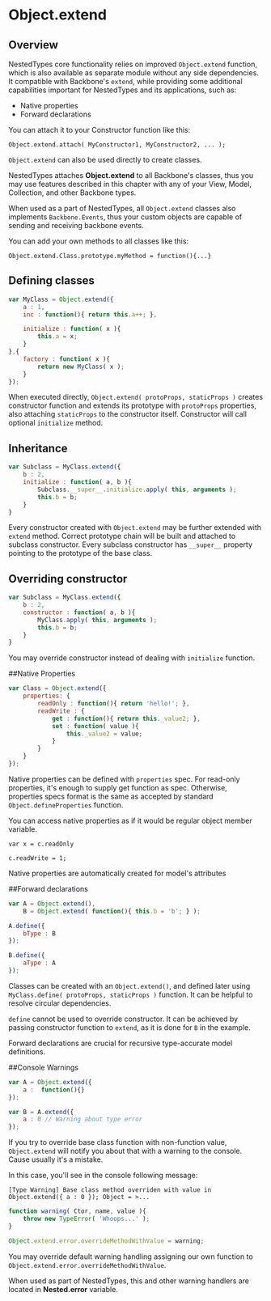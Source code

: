 # Object.extend
## Overview

NestedTypes core functionality relies on improved `Object.extend` function, which is also available as separate module
without any side dependencies. It compatible with Backbone's `extend`, while providing some
additional capabilities important for NestedTypes and its applications, such as:

* Native properties
* Forward declarations

You can attach it to your Constructor function like this:

`Object.extend.attach( MyConstructor1, MyConstructor2, ... );`

`Object.extend` can also be used directly to create classes.

<aside class="notice">
NestedTypes attaches <b>Object.extend</b> to all Backbone's classes, thus you may use features described in this chapter with any of your View, Model, Collection, and other Backbone types.
</aside>

When used as a part of NestedTypes,
all `Object.extend` classes also implements `Backbone.Events`, thus your custom objects are capable of sending and receiving backbone events.

You can add your own methods to all classes like this:

`Object.extend.Class.prototype.myMethod = function(){...}`

## Defining classes
```javascript
var MyClass = Object.extend({
    a : 1,
    inc : function(){ return this.a++; },

    initialize : function( x ){
        this.a = x;
    }
},{
    factory : function( x ){
        return new MyClass( x );
    }
});
```

When executed directly,
`Object.extend( protoProps, staticProps )` creates constructor function and extends
its prototype with `protoProps` properties, also attaching `staticProps` to the constructor
itself. Constructor will call optional `initialize` method.

## Inheritance
```javascript
var Subclass = MyClass.extend({
    b : 2,
    initialize : function( a, b ){
        Subclass.__super__.initialize.apply( this, arguments );
        this.b = b;
    }
}
```
Every constructor created with `Object.extend` may be further extended with `extend` method.
Correct prototype chain will be built and attached to subclass constructor. Every subclass
constructor has `__super__` property pointing to the prototype of the base class.

## Overriding constructor
```javascript
var Subclass = MyClass.extend({
    b : 2,
    constructor : function( a, b ){
        MyClass.apply( this, arguments );
        this.b = b;
    }
}
```

You may override constructor instead of dealing with `initialize` function.

##Native Properties
```javascript
var Class = Object.extend({
    properties: {
        readOnly : function(){ return 'hello!'; },
        readWrite : {
            get : function(){ return this._value2; },
            set : function( value ){
                this._value2 = value;
            }
        }
    }
});
```

Native properties can be defined with `properties` spec.
For read-only properties, it's enough to supply get function as spec.
Otherwise, properties specs format is the same as accepted by standard `Object.defineProperties`
function.

You can access native properties as if it would be regular object member variable.

`var x = c.readOnly`

`c.readWrite = 1;`

<aside class="notice">
Native properties are automatically created for model's attributes
</aside>

##Forward declarations
```javascript
var A = Object.extend(),
    B = Object.extend( function(){ this.b = 'b'; } );

A.define({
    bType : B
});

B.define({
    aType : A
});
```

Classes can be created with an `Object.extend()`, and defined later using
`MyClass.define( protoProps, staticProps )` function. It can be helpful
to resolve circular dependencies.

`define` cannot be used to override constructor. It can be achieved by passing
constructor function to `extend`, as it is done for `B` in the example.

<aside class="notice">
Forward declarations are crucial for recursive type-accurate model definitions.
</aside>

##Console Warnings
```javascript
var A = Object.extend({
    a :  function(){}
});

var B = A.extend({
    a : 0 // Warning about type error
});
```
If you try to override base class function with non-function value, `Object.extend`
will notify you about that with a warning to the console. Cause usually it's a mistake.

In this case, you'll see in the console following message:

`[Type Warning] Base class method overriden with value in Object.extend({ a : 0 }); Object = >...`

```javascript
function warning( Ctor, name, value ){
    throw new TypeError( 'Whoops...' );
}

Object.extend.error.overrideMethodWithValue = warning;
```

You may override default warning handling assigning our own function to `Object.extend.error.overrideMethodWithValue`.

<aside class="warning">
When used as part of NestedTypes, this and other warning handlers
are located in <b>Nested.error</b> variable.
</aside>
